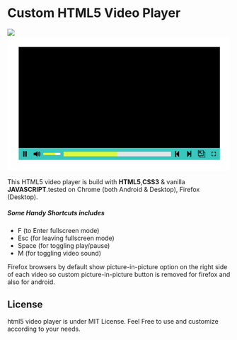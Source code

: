 # Custom HTML5 Video Player

<a href="https://github.com/jj-softeng/html5-video-player">
<img src="https://img.shields.io/badge/HTML5%20Video%20Player-v1.0.0-brightgreen">
</a>
<br />
<img src="./screenshot.png" alt="html5 player" />
<br />

This HTML5 video player is build with **HTML5**,**CSS3** & vanilla **JAVASCRIPT**.tested on Chrome (both Android & Desktop), Firefox (Desktop).

##### Some Handy Shortcuts includes

- F (to Enter fullscreen mode)
- Esc (for leaving fullscreen mode)
- Space (for toggling play/pause)
- M (for toggling video sound)

Firefox browsers by default show picture-in-picture option on the right side of each video so custom picture-in-picture button is removed for firefox and also for android.

## License

html5 video player is under MIT License. Feel Free to use and customize according to your needs.
